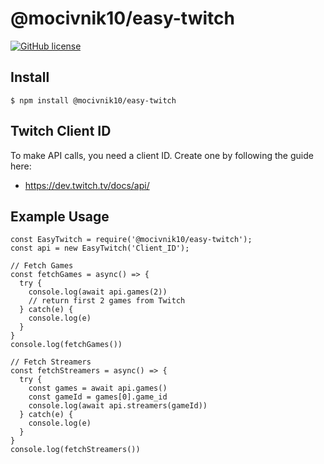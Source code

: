 # @mocivnik10/easy-twitch


[![GitHub license](https://img.shields.io/github/license/mocivnik10/easy-twitch.svg)](https://github.com/mocivnik10/easy-twitch)

## Install

```
$ npm install @mocivnik10/easy-twitch 
```

## Twitch Client ID

To make API calls, you need a client ID. Create one by following the guide here:
- https://dev.twitch.tv/docs/api/

## Example Usage

```
const EasyTwitch = require('@mocivnik10/easy-twitch');
const api = new EasyTwitch('Client_ID');

// Fetch Games
const fetchGames = async() => {
  try {
    console.log(await api.games(2))
    // return first 2 games from Twitch
  } catch(e) {
    console.log(e)
  }
}
console.log(fetchGames())

// Fetch Streamers
const fetchStreamers = async() => {
  try {
    const games = await api.games()
    const gameId = games[0].game_id
    console.log(await api.streamers(gameId))
  } catch(e) {
    console.log(e)
  }
}
console.log(fetchStreamers())